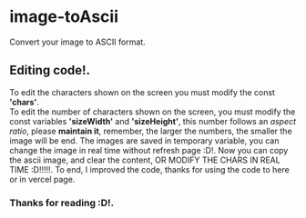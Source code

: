 # image-toAscii
Convert your image to ASCII format.
## Editing code!.
To edit the characters shown on the screen you must modify the const **'chars'**.  
To edit the number of characters shown on the screen, you must modify the const variables **'sizeWidth'** and **'sizeHeight'**, this number follows an _aspect ratio_, please **maintain it**, remember, the larger the numbers, the smaller the image will be end.
The images are saved in temporary variable, you can change the image in real time without refresh page :D!.
Now you can copy the ascii image, and clear the content, OR MODIFY THE CHARS IN REAL TIME :D!!!!!.
To end, I improved the code, thanks for using the code to here or in vercel page.

### Thanks for reading :D!.
